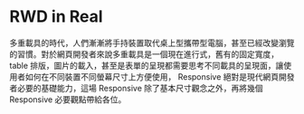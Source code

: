 # RWD in Real

多重載具的時代，人們漸漸將手持裝置取代桌上型攜帶型電腦，甚至已經改變瀏覽的習慣。對於網頁開發者來說多重載具是一個現在進行式，舊有的固定寬度， table 排版，圖片的載入，甚至是表單的呈現都需要思考不同載具的呈現面，讓使用者如何在不同裝置不同螢幕尺寸上方便使用， Responsive 絕對是現代網頁開發者必要的基礎能力，這場 Responsive 除了基本尺寸觀念之外，再將幾個 Responsive 必要觀點帶給各位。

